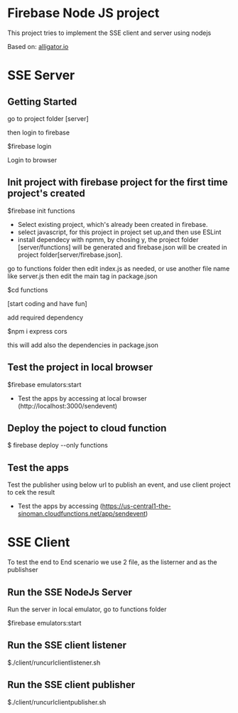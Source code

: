 # Firebase Node JS project
This project  tries to implement the SSE client and server  using nodejs

Based on: [alligator.io](https://alligator.io/nodejs/server-sent-events-build-realtime-app/)



# SSE Server

## Getting Started

go to project folder [server]

then login to firebase

$firebase login

Login to browser


## Init project with firebase project for the first time project's created

$firebase init functions

- Select existing project, which's already been created in firebase.
- select javascript, for this project in project set up,and then use ESLint
- install dependecy with npmm, by chosing y, the project folder [server/functions] will be generated and firebase.json will be created in project folder[server/firebase.json].

go to  functions folder then edit index.js as needed, 
or use another file name  like server.js then edit the main tag in package.json  

$cd functions

[start coding and have fun]

add required dependency 

$npm i express cors

this will add also the dependencies in package.json



## Test the project in local browser

$firebase emulators:start


- Test the apps by accessing at local browser  (http://localhost:3000/sendevent)


## Deploy the poject to cloud function

$ firebase deploy --only functions


## Test the apps

Test the publisher using below url to publish an event, and use client project to cek the result

- Test the apps by accessing (https://us-central1-the-sinoman.cloudfunctions.net/app/sendevent)


# SSE Client

To test the end to End scenario we use 2 file, as the listerner and as the publishser 

## Run the SSE NodeJs Server 

Run the server in local emulator, go to functions folder

$firebase emulators:start

## Run the SSE client listener 

$./client/runcurlclientlistener.sh

## Run the SSE client publisher 

$./client/runcurlclientpublisher.sh

